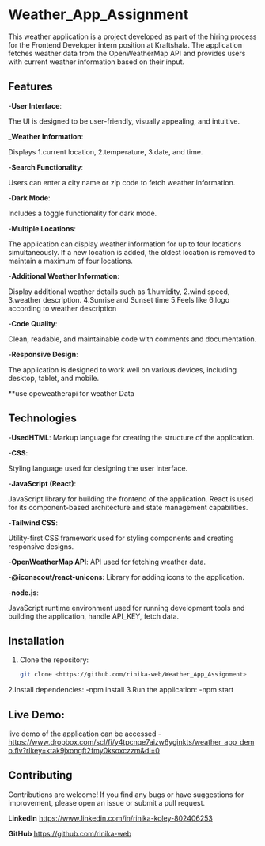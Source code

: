 # Weather_App_Assignment

This weather application is a project developed as part of the hiring process for the Frontend Developer intern position at Kraftshala. The application fetches weather data from the OpenWeatherMap API and provides users with current weather information based on their input.

## Features

-**User Interface**: 

The UI is designed to be user-friendly, visually appealing, and intuitive.

_**Weather Information**: 

Displays 
   1.current location, 
   2.temperature, 
   3.date, and time.

-**Search Functionality**: 

Users can enter a city name or zip code to fetch weather information.

-**Dark Mode**: 

Includes a toggle functionality for dark mode.

-**Multiple Locations**: 

The application can display weather information for up to four locations simultaneously. If a new location is added, the oldest location is removed to maintain a maximum of four locations.

-**Additional Weather Information**:

Display additional weather details such as 1.humidity, 
2.wind speed,
3.weather description.
4.Sunrise and Sunset time
5.Feels like
6.logo according to weather description 

-**Code Quality**: 

Clean, readable, and maintainable code with comments and documentation.

-**Responsive Design**: 

The application is designed to work well on various devices, including desktop, tablet, and mobile.

**use opeweatherapi for weather  Data

## Technologies 

-**UsedHTML**: 
Markup language for creating the structure of the application.

-**CSS**: 

Styling language used for designing the user interface.

-**JavaScript (React)**: 

JavaScript library for building the frontend of the application. React is used for its component-based architecture and state management capabilities.

-**Tailwind CSS**: 

Utility-first CSS framework used for styling components and creating responsive designs.

-**OpenWeatherMap API**: API used for fetching weather data.

-**@iconscout/react-unicons**: Library for adding icons to the application.

-**node.js**:

JavaScript runtime environment used for running development tools and building the application, handle API_KEY, fetch data.

## Installation

1. Clone the repository:

   ```bash
   git clone <https://github.com/rinika-web/Weather_App_Assignment>

2.Install dependencies:
   -npm install
3.Run the application:
   -npm start


## Live Demo:
live demo of the application can be accessed - https://www.dropbox.com/scl/fi/y4tpcnqe7aizw6yginkts/weather_app_demo.flv?rlkey=ktak9jxongft2fmy0ksoxczzm&dl=0

## Contributing
Contributions are welcome! If you find any bugs or have suggestions for improvement, please open an issue or submit a pull request.

**LinkedIn**
<https://www.linkedin.com/in/rinika-koley-802406253>

**GitHub**
 <https://github.com/rinika-web>
